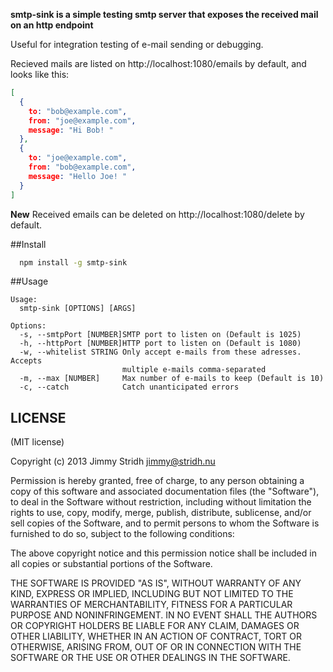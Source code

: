 **smtp-sink is a simple testing smtp server that exposes the received mail on an http endpoint**

Useful for integration testing of e-mail sending or debugging.

Recieved mails are listed on http://localhost:1080/emails by default, and looks like this:
```json
[
  {
    to: "bob@example.com",
    from: "joe@example.com",
    message: "Hi Bob! "
  },
  {
    to: "joe@example.com",
    from: "bob@example.com",
    message: "Hello Joe! "
  }
]
```

**New**
Received emails can be deleted on http://localhost:1080/delete by default.

##Install
```bash
  npm install -g smtp-sink
```

##Usage
```
Usage:
  smtp-sink [OPTIONS] [ARGS]

Options: 
  -s, --smtpPort [NUMBER]SMTP port to listen on (Default is 1025)
  -h, --httpPort [NUMBER]HTTP port to listen on (Default is 1080)
  -w, --whitelist STRING Only accept e-mails from these adresses. Accepts 
                         multiple e-mails comma-separated 
  -m, --max [NUMBER]     Max number of e-mails to keep (Default is 10)
  -c, --catch            Catch unanticipated errors
```

## LICENSE

(MIT license)

Copyright (c) 2013 Jimmy Stridh <jimmy@stridh.nu>

Permission is hereby granted, free of charge, to any person obtaining
a copy of this software and associated documentation files (the
"Software"), to deal in the Software without restriction, including
without limitation the rights to use, copy, modify, merge, publish,
distribute, sublicense, and/or sell copies of the Software, and to
permit persons to whom the Software is furnished to do so, subject to
the following conditions:

The above copyright notice and this permission notice shall be
included in all copies or substantial portions of the Software.

THE SOFTWARE IS PROVIDED "AS IS", WITHOUT WARRANTY OF ANY KIND,
EXPRESS OR IMPLIED, INCLUDING BUT NOT LIMITED TO THE WARRANTIES OF
MERCHANTABILITY, FITNESS FOR A PARTICULAR PURPOSE AND
NONINFRINGEMENT. IN NO EVENT SHALL THE AUTHORS OR COPYRIGHT HOLDERS BE
LIABLE FOR ANY CLAIM, DAMAGES OR OTHER LIABILITY, WHETHER IN AN ACTION
OF CONTRACT, TORT OR OTHERWISE, ARISING FROM, OUT OF OR IN CONNECTION
WITH THE SOFTWARE OR THE USE OR OTHER DEALINGS IN THE SOFTWARE.
